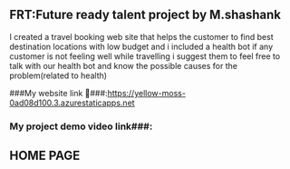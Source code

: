 ## FRT:Future ready talent project by M.shashank
I created a travel booking web site that helps the customer to find best destination locations with low budget and i included a health bot if any customer is not feeling well
while travelling i suggest them to feel free to talk with our health bot and know the possible causes for the problem(related to health)


###My website link 🔗###:https://yellow-moss-0ad08d100.3.azurestaticapps.net
### My project demo video link###:

## HOME PAGE
